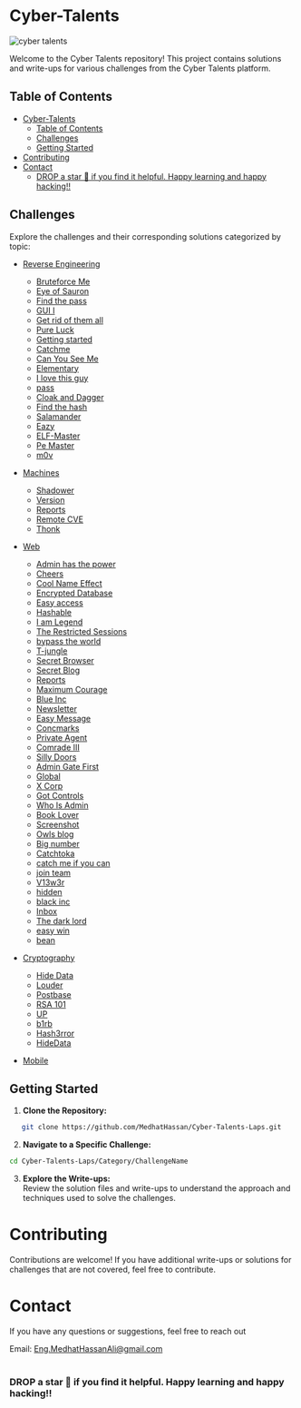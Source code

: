 # Cyber-Talents
![cyber talents](https://cybertalents.com/images/logo-footer.png)

Welcome to the Cyber Talents repository! This project contains solutions and write-ups for various challenges from the Cyber Talents platform.

## Table of Contents

- [Cyber-Talents](#cyber-talents)
  - [Table of Contents](#table-of-contents)
  - [Challenges](#challenges)
  - [Getting Started](#getting-started)
- [Contributing](#contributing)
- [Contact](#contact)
    - [DROP a star 🌟 if you find it helpful. Happy learning and happy hacking‼️](#drop-a-star--if-you-find-it-helpful-happy-learning-and-happy-hacking️)

## Challenges
Explore the challenges and their corresponding solutions categorized by topic:

- [Reverse Engineering](ReverseEngineering)
  - [Bruteforce Me](ReverseEngineering/Bruteforce%20Me/Findings.md)   
  - [Eye of Sauron](ReverseEngineering/EyeofSauron/Findings.md)   
  - [Find the pass](ReverseEngineering/Find%20the%20Pass/Findings.md)   
  - [GUI I](ReverseEngineering/GUI_I/Findings.md)   
  - [Get rid of them all](ReverseEngineering/Get-rid-of-them-all/Findings.md)   
  - [Pure Luck](ReverseEngineering/Pure-Luck/Findings.md)   
  - [Getting started](ReverseEngineering/getting-started/Findings.md)   
  - [Catchme](ReverseEngineering/Catchme/Findings.md)
  - [Can You See Me](ReverseEngineering/CanYouSeeMe/Findings.md)
  - [Elementary](ReverseEngineering/Elementary/Findings.md)
  - [I love this guy](ReverseEngineering/Ilovethisguy/Findings.md)
  - [pass](ReverseEngineering/pass/Findings.md)
  - [Cloak and Dagger](ReverseEngineering/CloakandDagger/Findings.md)
  - [Find the hash](ReverseEngineering/Find-the-hash/Findings.md)
  - [Salamander](ReverseEngineering/salamander/Findings.md)
  - [Eazy](ReverseEngineering/Eazy/Findings.md)
  - [ELF-Master](ReverseEngineering/ELF-Master/Findings.md)
  - [Pe Master](ReverseEngineering/pe-master/Findings.md)
  - [m0v](ReverseEngineering/m0v/Findings.md)
  
- [Machines](Machines)
  - [Shadower](Machines/shadower/Findings.md)  
  - [Version](Machines/version/Findings.md)  
  - [Reports](Machines/reports/Findings.md)
  - [Remote CVE](Machines/remote-CVE/Findings.md)
  - [Thonk](Machines/Thonk/Findings.md)
  
- [Web](Web)
  - [Admin has the power](Web/Adminhasthepower/Findings.md)   
  - [Cheers](Web/Cheers/Findings.md)
  - [Cool Name Effect](Web/CoolNameEffect/Findings.md)   
  - [Encrypted Database](Web/EncryptedDatabase/Findings.md)   
  - [Easy access](Web/EasyAccess/Findings.md)   
  - [Hashable](Web/Hashable/Findings.md)   
  - [I am Legend](Web/IamLegend/Findings.md)   
  - [The Restricted Sessions](Web/TheRestrictedSessions/Findings.md)   
  - [bypass the world](Web/bypasstheworld/Findings.md) 
  - [T-jungle](Web/T-jungle/Findings.md) 
  - [Secret Browser](Web/SecretBrowser/Findings.md)
  - [Secret Blog](Web/SecretBlog/Findings.md)   
  - [Reports](Web/reports/Findings.md)
  - [Maximum Courage](Web/MaximumCourage/Findings.md)
  - [Blue Inc](Web/blue-inc/Findings.md)
  - [Newsletter](Web/Newsletter/Findings.md)
  - [Easy Message](Web/easy-message/Findings.md)
  - [Concmarks](Web/concmarks/Findings.md)
  - [Private Agent](Web/private-agent/Findings.md)
  - [Comrade III](Web/comrade-iii/Findings.md)
  - [Silly Doors](Web/silly-doors/Findings.md)
  - [Admin Gate First](Web/admin-gate-first/Findings.md)
  - [Global](Web/global/Findings.md)
  - [X Corp](Web/x-corp/Findings.md)
  - [Got Controls](Web/got-controls/Findings.md)
  - [Who Is Admin](Web/WhoIsAdmin/Findings.md)
  - [Book Lover](Web/book-lover/Findings.md)
  - [Screenshot](Web/screenshot/Findings.md)
  - [Owls blog](Web/owls-blog/Findings.md)
  - [Big number](Web/big-number/Findings.md)
  - [Catchtoka](Web/catchtoka/Findings.md)
  - [catch me if you can](Web/catch-me-if-you-can/Findings.md)
  - [join team](Web/join-team/Findings.md)
  - [V13w3r](Web/v13w3r/Findings.md)
  - [hidden](Web/hidden/Findings.md)
  - [black inc](Web/black-inc/Findings.md)
  - [Inbox](Web/Inbox/Findings.md)
  - [The dark lord](Web/the-dark-lord/Findings.md)
  - [easy win](Web/easywin/Findings.md)
  - [bean](Web/bean/Findings.md)

- [Cryptography](Cryptography)
  - [Hide Data](Cryptography/HideData/Findings.md)   
  - [Louder](Cryptography/Louder/Findings.md)   
  - [Postbase](Cryptography/Postbase/Findings.md)   
  - [RSA 101](Cryptography/RSA101/Findings.md)
  - [UP](Cryptography/UP/Findings.md)
  - [b1rb](Cryptography/b1rb/Findings.md)
  - [Hash3rror](Cryptography/Hash3rror/Findings.md)
  - [HideData](Cryptography/HideData/Findings.md)
  
- [Mobile](Mobile)
    
## Getting Started

1. **Clone the Repository:**
```bash
   git clone https://github.com/MedhatHassan/Cyber-Talents-Laps.git
```
2. **Navigate to a Specific Challenge:**
```bash
cd Cyber-Talents-Laps/Category/ChallengeName
```
3. **Explore the Write-ups:** <br>
Review the solution files and write-ups to understand the approach and techniques used to solve the challenges.

# Contributing
Contributions are welcome! If you have additional write-ups or solutions for challenges that are not covered, feel free to contribute.

# Contact
If you have any questions or suggestions, feel free to reach out

Email: Eng.MedhatHassanAli@gmail.com <br><br>
### DROP a star 🌟 if you find it helpful. Happy learning and happy hacking‼️
